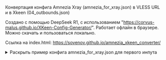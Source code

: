 Конвертация конфига Amnezia Xray (amnezia_for_xray.json) в VLESS URL и в Xkeen (04_outbounds.json)

Создано с помощью DeepSeek R1, с использованием "https://corvus-malus.github.io/XKeen-Config-Generator/".
Работает офлайн в браузере. Можно скачать и пользоваться локально.

Ссылка на index.html: https://sovenov.github.io/amnezia_xkeen_converter/


<details>
<summary>Раскрыть пример конфига amnezia_for_xray.json для первого инпута</summary>
{
    "inbounds": [
        {
            "listen": "127.0.0.1",
            "port": 22869,
            "protocol": "socks",
            "settings": {
                "udp": true
            }
        }
    ],
    "log": {
        "loglevel": "error"
    },
    "outbounds": [
        {
            "protocol": "vless",
            "settings": {
                "vnext": [
                    {
                        "address": "115.42.69.228",
                        "port": 443,
                        "users": [
                            {
                                "encryption": "none",
                                "flow": "xtls-rprx-vision",
                                "id": "089e7783-2afc-4cd3-be3a-249ec7ebb499"
                            }
                        ]
                    }
                ]
            },
            "streamSettings": {
                "network": "tcp",
                "realitySettings": {
                    "fingerprint": "chrome",
                    "publicKey": "fgHqFBnFGHJFERTfzv_FfqERtq3qc_Dfqg42qA3qxHn",
                    "serverName": "www.vk.com",
                    "shortId": "523f456cf14c412e",
                    "spiderX": ""
                },
                "security": "reality"
            }
        }
    ]
}
</details>
